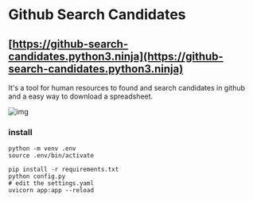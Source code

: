 # Github Search Candidates

## [https://github-search-candidates.python3.ninja](https://github-search-candidates.python3.ninja)

It's a tool for human resources to found and search candidates in github
and a easy way to download a spreadsheet.

![img](https://i.imgur.com/C1mhjUq.png)

### install

```
python -m venv .env
source .env/bin/activate

pip install -r requirements.txt
python config.py
# edit the settings.yaml
uvicorn app:app --reload
```
